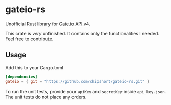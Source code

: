 # gateio-rs

Unofficial Rust library for [Gate.io API v4](https://www.gate.io/docs/apiv4/en/index.html#gate-api-v4).

This crate is *very* unfinished. It contains only the functionalities I needed.
Feel free to contribute.

## Usage

Add this to your Cargo.toml

```toml
[dependencies]
gateio = { git = "https://github.com/chipshort/gateio-rs.git" }
```

To run the unit tests, provide your `apiKey` and `secretKey` inside `api_key.json`.
The unit tests do not place any orders.
